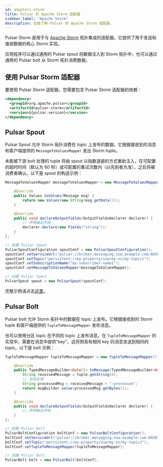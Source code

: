 ```yaml
---
id: adaptors-storm
title: Pulsar 的 Apache Storm 适配器
sidebar_label: "Apache Storm"
description: 全面了解 Pulsar 的 Apache Storm 适配器。
---
```


Pulsar Storm 是用于与 [Apache Storm](http://storm.apache.org/) 拓扑集成的适配器。它提供了用于发送和接收数据的核心 Storm 实现。

应用程序可以通过通用的 Pulsar spout 将数据注入到 Storm 拓扑中，也可以通过通用的 Pulsar bolt 从 Storm 拓扑消费数据。

## 使用 Pulsar Storm 适配器

要使用 Pulsar Storm 适配器，您需要包含 Pulsar Storm 适配器的依赖：

```xml
<dependency>
  <groupId>org.apache.pulsar</groupId>
  <artifactId>pulsar-storm</artifactId>
  <version>${pulsar.version}</version>
</dependency>
```

## Pulsar Spout

Pulsar Spout 允许 Storm 拓扑消费在 topic 上发布的数据。它根据接收到的消息和客户端提供的 `MessageToValuesMapper` 发出 Storm tuple。

未能被下游 bolt 处理的 tuple 将由 spout 以指数退避的方式重新注入，在可配置的超时时间（默认为 60 秒）或可配置的重试次数内（以先到者为准），之后将被消费者确认。以下是 spout 的构造示例：

```java
MessageToValuesMapper messageToValuesMapper = new MessageToValuesMapper() {

    @Override
    public Values toValues(Message msg) {
        return new Values(new String(msg.getData()));
    }

    @Override
    public void declareOutputFields(OutputFieldsDeclarer declarer) {
        // 声明输出字段
        declarer.declare(new Fields("string"));
    }
};

// 配置 Pulsar Spout
PulsarSpoutConfiguration spoutConf = new PulsarSpoutConfiguration();
spoutConf.setServiceUrl("pulsar://broker.messaging.usw.example.com:6650");
spoutConf.setTopic("persistent://my-property/usw/my-ns/my-topic1");
spoutConf.setSubscriptionName("my-subscriber-name1");
spoutConf.setMessageToValuesMapper(messageToValuesMapper);

// 创建 Pulsar Spout
PulsarSpout spout = new PulsarSpout(spoutConf);
```

完整示例请点击[这里](https://github.com/apache/pulsar-adapters/blob/master/pulsar-storm/src/test/java/org/apache/pulsar/storm/PulsarSpoutTest.java)。

## Pulsar Bolt

Pulsar bolt 允许 Storm 拓扑中的数据在 topic 上发布。它根据接收到的 Storm tuple 和客户端提供的 `TupleToMessageMapper` 发布消息。

也可以使用分区 topic 在不同的 topic 上发布消息。在 `TupleToMessageMapper` 的实现中，需要在消息中提供"key"，这将把具有相同 key 的消息发送到相同的 topic。以下是 bolt 示例：

```java
TupleToMessageMapper tupleToMessageMapper = new TupleToMessageMapper() {

    @Override
    public TypedMessageBuilder<byte[]> toMessage(TypedMessageBuilder<byte[]> msgBuilder, Tuple tuple) {
        String receivedMessage = tuple.getString(0);
        // 消息处理
        String processedMsg = receivedMessage + "-processed";
        return msgBuilder.value(processedMsg.getBytes());
    }

    @Override
    public void declareOutputFields(OutputFieldsDeclarer declarer) {
        // 声明输出字段
    }
};

// 配置 Pulsar Bolt
PulsarBoltConfiguration boltConf = new PulsarBoltConfiguration();
boltConf.setServiceUrl("pulsar://broker.messaging.usw.example.com:6650");
boltConf.setTopic("persistent://my-property/usw/my-ns/my-topic2");
boltConf.setTupleToMessageMapper(tupleToMessageMapper);

// 创建 Pulsar Bolt
PulsarBolt bolt = new PulsarBolt(boltConf);
```